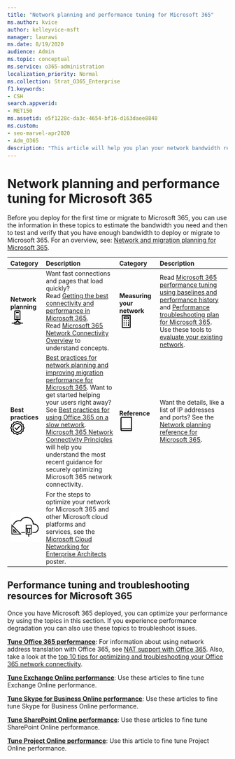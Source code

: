 ```yaml
---
title: "Network planning and performance tuning for Microsoft 365"
ms.author: kvice
author: kelleyvice-msft
manager: laurawi
ms.date: 8/19/2020
audience: Admin
ms.topic: conceptual
ms.service: o365-administration
localization_priority: Normal
ms.collection: Strat_O365_Enterprise
f1.keywords:
- CSH
search.appverid: 
- MET150
ms.assetid: e5f1228c-da3c-4654-bf16-d163daee8848
ms.custom:
- seo-marvel-apr2020
- Adm_O365
description: "This article will help you plan your network bandwidth requirements for Microsoft 365, and fine tune and troubleshoot performance."
---
```


# Network planning and performance tuning for Microsoft 365
Before you deploy for the first time or migrate to Microsoft 365, you can use the information in these topics to estimate the bandwidth you need and then to test and verify that you have enough bandwidth to deploy or migrate to Microsoft 365. For an overview, see: [Network and migration planning for Microsoft 365](network-and-migration-planning.md).
  
|Category |Description |Category |Description |
|:-----|:-----|:-----|:-----|
|**Network planning** <br/> ![Network.](../media/5e9dcd06-601b-4b28-88dc-f524e7548794.png)           <br/> |Want fast connections and pages that load quickly?  <br/> Read [Getting the best connectivity and performance in Microsoft 365](https://aka.ms/o365perfprinciples).<br/>Read [Microsoft 365 Network Connectivity Overview](microsoft-365-networking-overview.md) to understand concepts.<br/> |**Measuring your network** <br/> ![Calculator](../media/d690a132-4884-40eb-a918-526bb3dff3cc.png)           <br/> |Read [Microsoft 365 performance tuning using baselines and performance history](performance-tuning-using-baselines-and-history.md) and [Performance troubleshooting plan for Microsoft 365](performance-troubleshooting-plan.md).  <br/> Use these tools to [evaluate your existing network](network-and-migration-planning.md#calculators).  <br/> |
|**Best practices** <br/> ![Best practices.](../media/2a659a5c-1007-47d3-a6c6-a19e018ab29b.png)           <br/> |[Best practices for network planning and improving migration performance for Microsoft 365](network-and-migration-planning.md#BestPractices). Want to get started helping your users right away? See [Best practices for using Office 365 on a slow network](https://support.office.com/article/fd16c8d2-4799-4c39-8fd7-045f06640166).  <br/> [Microsoft 365 Network Connectivity Principles](./microsoft-365-network-connectivity-principles.md) will help you understand the most recent guidance for securely optimizing Microsoft 365 network connectivity.  <br/> |**Reference** <br/> ![Book or Journal](../media/56dff3c1-f605-48d8-811f-7d13ce639ecd.png)           <br/> |Want the details, like a list of IP addresses and ports? See the [Network planning reference for Microsoft 365](network-and-migration-planning.md#NetReference).  <br/> |
|![See the Microsoft Cloud Networking for Enterprise Architects poster.](../media/3094be9f-2407-4fa5-896d-aa66ef7b9bb9.png)           <br/> |For the steps to optimize your network for Microsoft 365 and other Microsoft cloud platforms and services, see the [Microsoft Cloud Networking for Enterprise Architects](../solutions/cloud-architecture-models.md) poster.  <br/> |
   
## Performance tuning and troubleshooting resources for Microsoft 365
<a name="apptuning"> </a>

Once you have Microsoft 365 deployed, you can optimize your performance by using the topics in this section. If you experience performance degradation you can also use these topics to troubleshoot issues.
  
 **[Tune Office 365 performance](tune-microsoft-365-performance.md)**: For information about using network address translation with Office 365, see [NAT support with Office 365](nat-support-with-microsoft-365.md). Also, take a look at the [top 10 tips for optimizing and troubleshooting your Office 365 network connectivity](/archive/blogs/onthewire/top-10-tips-for-optimising-troubleshooting-your-office-365-network-connectivity). 
  
 **[Tune Exchange Online performance](tune-exchange-online-performance.md)**: Use these articles to fine tune Exchange Online performance. 
  
 **[Tune Skype for Business Online performance](tune-skype-for-business-online-performance.md)**: Use these articles to fine tune Skype for Business Online performance. 
  
 **[Tune SharePoint Online performance](tune-sharepoint-online-performance.md)**: Use these articles to fine tune SharePoint Online performance. 
  
 **[Tune Project Online performance](https://support.office.com/article/12ba0ebd-c616-42e5-b9b6-cad570e8409c)**: Use this article to fine tune Project Online performance.